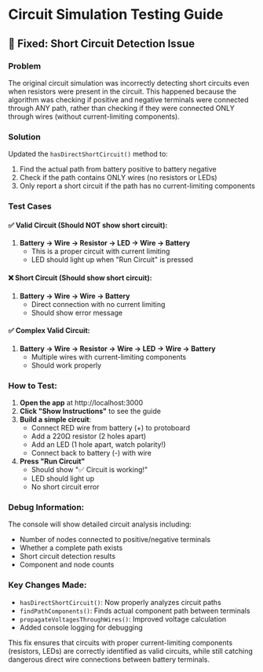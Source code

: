 # Circuit Simulation Testing Guide

## 🔧 Fixed: Short Circuit Detection Issue

### Problem
The original circuit simulation was incorrectly detecting short circuits even when resistors were present in the circuit. This happened because the algorithm was checking if positive and negative terminals were connected through ANY path, rather than checking if they were connected ONLY through wires (without current-limiting components).

### Solution
Updated the `hasDirectShortCircuit()` method to:
1. Find the actual path from battery positive to battery negative
2. Check if the path contains ONLY wires (no resistors or LEDs)
3. Only report a short circuit if the path has no current-limiting components

### Test Cases

#### ✅ Valid Circuit (Should NOT show short circuit):
1. **Battery → Wire → Resistor → LED → Wire → Battery**
   - This is a proper circuit with current limiting
   - LED should light up when "Run Circuit" is pressed

#### ❌ Short Circuit (Should show short circuit):
1. **Battery → Wire → Wire → Battery**
   - Direct connection with no current limiting
   - Should show error message

#### ✅ Complex Valid Circuit:
1. **Battery → Wire → Resistor → Wire → LED → Wire → Battery**
   - Multiple wires with current-limiting components
   - Should work properly

### How to Test:

1. **Open the app** at http://localhost:3000
2. **Click "Show Instructions"** to see the guide
3. **Build a simple circuit**:
   - Connect RED wire from battery (+) to protoboard
   - Add a 220Ω resistor (2 holes apart)
   - Add an LED (1 hole apart, watch polarity!)
   - Connect back to battery (-) with wire
4. **Press "Run Circuit"**
   - Should show "✅ Circuit is working!"
   - LED should light up
   - No short circuit error

### Debug Information:
The console will show detailed circuit analysis including:
- Number of nodes connected to positive/negative terminals
- Whether a complete path exists
- Short circuit detection results
- Component and node counts

### Key Changes Made:
- `hasDirectShortCircuit()`: Now properly analyzes circuit paths
- `findPathComponents()`: Finds actual component path between terminals
- `propagateVoltagesThroughWires()`: Improved voltage calculation
- Added console logging for debugging

This fix ensures that circuits with proper current-limiting components (resistors, LEDs) are correctly identified as valid circuits, while still catching dangerous direct wire connections between battery terminals.